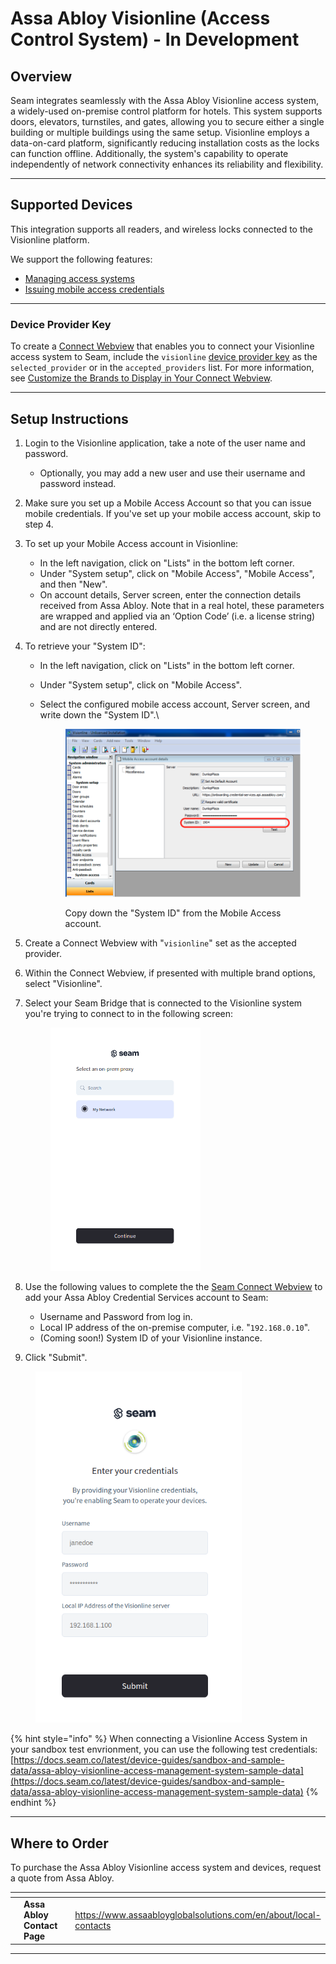 # Assa Abloy Visionline (Access Control System) - In Development

## Overview

Seam integrates seamlessly with the Assa Abloy Visionline access system, a widely-used on-premise control platform for hotels. This system supports doors, elevators, turnstiles, and gates, allowing you to secure either a single building or multiple buildings using the same setup. Visionline employs a data-on-card platform, significantly reducing installation costs as the locks can function offline. Additionally, the system's capability to operate independently of network connectivity enhances its reliability and flexibility.

***

## Supported Devices

This integration supports all readers, and wireless locks connected to the Visionline platform.

We support the following features:

* [Managing access systems](../../products/access-systems/)
* [Issuing mobile access credentials](../../products/mobile-access-in-development/)

***

### Device Provider Key

To create a [Connect Webview](../../core-concepts/connect-webviews/) that enables you to connect your Visionline access system to Seam, include the `visionline` [device provider key](../../api-clients/connect-webviews/#device-provider-keys) as the `selected_provider` or in the `accepted_providers` list. For more information, see [Customize the Brands to Display in Your Connect Webview](../../core-concepts/connect-webviews/customizing-connect-webviews.md#customize-the-brands-to-display-in-your-connect-webviews).

***

## Setup Instructions

1. Login to the Visionline application, take a note of the user name and password.
   * Optionally, you may add a new user and use their username and password instead.
2. Make sure you set up a Mobile Access Account so that you can issue mobile credentials. If you've set up your mobile access account, skip to step 4.
3. To set up your Mobile Access account in Visionline:
   * In the left navigation, click on "Lists" in the bottom left corner.
   * Under "System setup", click on "Mobile Access", "Mobile Access", and then "New".
   * On account details, Server screen, enter the connection details received from Assa Abloy. Note that in a real hotel, these parameters are wrapped and applied via an ‘Option Code’ (i.e. a license string) and are not directly entered.
4. To retrieve your "System ID":
   * In the left navigation, click on "Lists" in the bottom left corner.
   * Under "System setup", click on "Mobile Access".
   *   Select the configured mobile access account, Server screen, and write down the "System ID".\


       <figure><img src="../../.gitbook/assets/Screen Shot 2023-12-22 at 5.05.19 PM.png" alt=""><figcaption><p>Copy down the "System ID" from the Mobile Access account.</p></figcaption></figure>
5. Create a Connect Webview with "`visionline`" set as the accepted provider.
6. Within the Connect Webview, if presented with multiple brand options, select "Visionline".
7.  Select your Seam Bridge that is connected to the Visionline system you're trying to connect to in the following screen:

    <figure><img src="../../.gitbook/assets/image (8).png" alt="" width="240"><figcaption></figcaption></figure>
8. Use the following values to complete the the [Seam Connect Webview](../../core-concepts/connect-webviews/) to add your Assa Abloy Credential Services account to Seam:
   * Username and Password from log in.
   * Local IP address of the on-premise computer, i.e. "`192.168.0.10`".
   * (Coming soon!) System ID of your Visionline instance.
9. Click "Submit".

<figure><img src="../../.gitbook/assets/image (7).png" alt="" width="330"><figcaption></figcaption></figure>

{% hint style="info" %}
When connecting a Visionline Access System in your sandbox test envrionment, you can use the following test credentials:\
[https://docs.seam.co/latest/device-guides/sandbox-and-sample-data/assa-abloy-visionline-access-management-system-sample-data](https://docs.seam.co/latest/device-guides/sandbox-and-sample-data/assa-abloy-visionline-access-management-system-sample-data)
{% endhint %}

***

## Where to Order

To purchase the Assa Abloy Visionline access system and devices, request a quote from Assa Abloy.

<table data-card-size="large" data-view="cards"><thead><tr><th></th><th></th><th></th><th data-hidden data-card-target data-type="content-ref"></th><th data-hidden data-card-cover data-type="files"></th></tr></thead><tbody><tr><td></td><td><strong>Assa Abloy Contact Page</strong></td><td></td><td><a href="https://www.assaabloyglobalsolutions.com/en/about/local-contacts">https://www.assaabloyglobalsolutions.com/en/about/local-contacts</a></td><td><a href="../../.gitbook/assets/image (1).png">image (1).png</a></td></tr></tbody></table>

***

